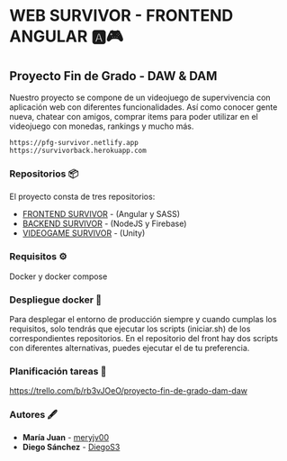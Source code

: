 # WEB SURVIVOR - FRONTEND ANGULAR 🅰🎮
## Proyecto Fin de Grado - DAW & DAM
Nuestro proyecto se compone de un videojuego de supervivencia con aplicación web con diferentes funcionalidades. Así como conocer gente nueva, chatear con amigos, comprar items para poder utilizar en el videojuego con monedas, rankings y mucho más.

```
https://pfg-survivor.netlify.app
https://survivorback.herokuapp.com
```

### Repositorios 📦
El proyecto consta de tres repositorios:
- [FRONTEND SURVIVOR](https://github.com/meryjv00/PFG-Survivor) - (Angular y SASS)
- [BACKEND SURVIVOR](https://github.com/meryjv00/PFG-Survivor-Back) - (NodeJS y Firebase)
- [VIDEOGAME SURVIVOR](https://github.com/DiegoS3/Survivor) - (Unity)


### Requisitos ⚙
Docker y docker compose

### Despliegue docker 🧱
Para desplegar el entorno de producción siempre y cuando cumplas los requisitos, solo tendrás que ejecutar los scripts (iniciar.sh) de los correspondientes repositorios.
En el repositorio del front hay dos scripts con diferentes alternativas, puedes ejecutar el de tu preferencia.

### Planificación tareas 📜 
https://trello.com/b/rb3vJOeO/proyecto-fin-de-grado-dam-daw

### Autores 🖋
* **María Juan** - [meryjv00](https://github.com/meryjv00)
* **Diego Sánchez** - [DiegoS3](https://github.com/DiegoS3)
